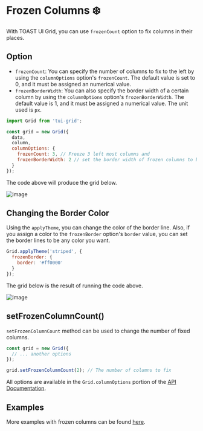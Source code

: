 # Frozen Columns ❄️

With TOAST UI Grid, you can use `frozenCount` option to fix columns in their places.

## Option 

* `frozenCount`: You can specify the number of columns to fix to the left by using the `columnOptions` option's `frozenCount`. The default value is set to 0, and it must be assigned an numerical value. 
* `frozenBorderWidth`: You can also specify the border width of a certain column by using the `columnOptions` option's `frozenBorderWidth`. The default value is 1, and it must be assigned a numerical value. The unit used is `px`. 

```js
import Grid from 'tui-grid';

const grid = new Grid({
  data,
  column,
  columnOptions: {
    frozenCount: 3, // Freeze 3 left most columns and 
    frozenBorderWidth: 2 // set the border width of frozen columns to be 2px.
  }
});
```

The code above will produce the grid below. 

![image](https://user-images.githubusercontent.com/35371660/60934748-628a3e80-a302-11e9-8c41-b9bad694747a.png)

## Changing the Border Color

Using the `applyTheme`, you can change the color of the border line. Also, if you assign a color to the `frozenBorder` option's `border` value, you can set the border lines to be any color you want.

```js
Grid.applyTheme('striped', {
  frozenBorder: {
    border: '#ff0000'
  }
});
```

The grid below is the result of running the code above.

![image](https://user-images.githubusercontent.com/35371660/60935380-a120f880-a304-11e9-9a37-6b5662430918.png)


## setFrozenColumnCount()

`setFrozenColumnCount` method can be used to change the number of fixed columns. 


```js
const grid = new Grid({
  // ... another options
});

grid.setFrozenColumnCount(2); // The number of columns to fix
```

All options are available in the `Grid.columnOptions` portion of the [API Documentation](https://nhn/github.io/tui.grid/latest). 


## Examples

More examples with frozen columns can be found [here](http://nhn.github.io/tui.grid/latest/tutorial-example16-frozen-columns).